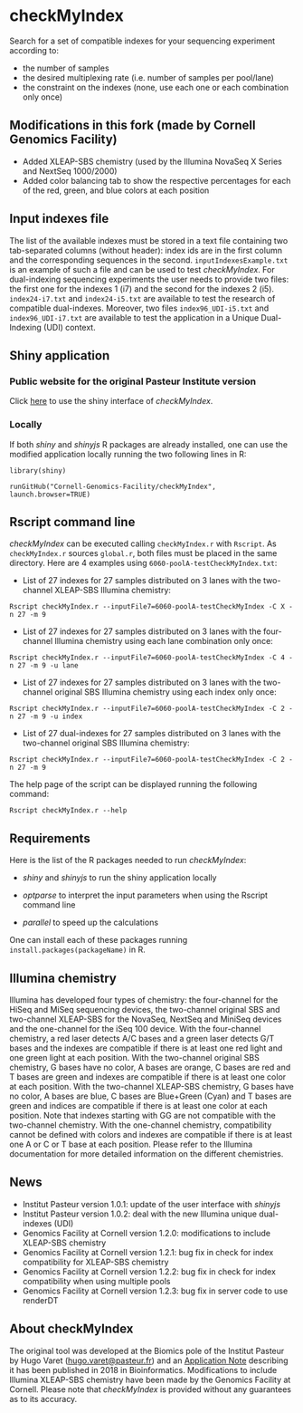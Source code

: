 # checkMyIndex

Search for a set of compatible indexes for your sequencing experiment according to:

* the number of samples
* the desired multiplexing rate (i.e. number of samples per pool/lane)
* the constraint on the indexes (none, use each one or each combination only once)

## Modifications in this fork (made by Cornell Genomics Facility)

* Added XLEAP-SBS chemistry (used by the Illumina NovaSeq X Series and NextSeq 1000/2000)
* Added color balancing tab to show the respective percentages for each of the red, green, and blue colors at each position

## Input indexes file

The list of the available indexes must be stored in a text file containing two tab-separated columns (without header): index ids are in the first column and the corresponding sequences in the second. `inputIndexesExample.txt` is an example of such a file and can be used to test *checkMyIndex*. For dual-indexing sequencing experiments the user needs to provide two files: the first one for the indexes 1 (i7) and the second for the indexes 2 (i5). `index24-i7.txt` and `index24-i5.txt` are available to test the research of compatible dual-indexes. Moreover, two files `index96_UDI-i5.txt` and `index96_UDI-i7.txt` are available to test the application in a Unique Dual-Indexing (UDI) context.

## Shiny application

### Public website for the original Pasteur Institute version

Click [here](https://checkmyindex.pasteur.fr/) to use the shiny interface of *checkMyIndex*.

### Locally

If both *shiny* and *shinyjs* R packages are already installed, one can use the modified application locally running the two following lines in R:

`library(shiny)`

`runGitHub("Cornell-Genomics-Facility/checkMyIndex", launch.browser=TRUE)`

## Rscript command line

*checkMyIndex* can be executed calling `checkMyIndex.r` with `Rscript`. As `checkMyIndex.r` sources `global.r`, both files must be placed in the same directory. Here are 4 examples using `6060-poolA-testCheckMyIndex.txt`:

* List of 27 indexes for 27 samples distributed on 3 lanes with the two-channel XLEAP-SBS Illumina chemistry:

`Rscript checkMyIndex.r --inputFile7=6060-poolA-testCheckMyIndex -C X -n 27 -m 9`

* List of 27 indexes for 27 samples distributed on 3 lanes with the four-channel Illumina chemistry using each lane combination only once:

`Rscript checkMyIndex.r --inputFile7=6060-poolA-testCheckMyIndex -C 4 -n 27 -m 9 -u lane`

* List of 27 indexes for 27 samples distributed on 3 lanes with the two-channel original SBS Illumina chemistry using each index only once:

`Rscript checkMyIndex.r --inputFile7=6060-poolA-testCheckMyIndex -C 2 -n 27 -m 9 -u index`

* List of 27 dual-indexes for 27 samples distributed on 3 lanes with the two-channel original SBS Illumina chemistry:

`Rscript checkMyIndex.r --inputFile7=6060-poolA-testCheckMyIndex -C 2 -n 27 -m 9`

The help page of the script can be displayed running the following command: 

`Rscript checkMyIndex.r --help`

## Requirements

Here is the list of the R packages needed to run *checkMyIndex*:

* *shiny* and *shinyjs* to run the shiny application locally

* *optparse* to interpret the input parameters when using the Rscript command line

* *parallel* to speed up the calculations

One can install each of these packages running `install.packages(packageName)` in R.

## Illumina chemistry

Illumina has developed four types of chemistry: the four-channel for the HiSeq and MiSeq sequencing devices, the two-channel original SBS and two-channel XLEAP-SBS for the NovaSeq, NextSeq and MiniSeq devices and the one-channel for the iSeq 100 device. With the four-channel chemistry, a red laser detects A/C bases and a green laser detects G/T bases and the indexes are compatible if there is at least one red light and one green light at each position. With the two-channel original SBS chemistry, G bases have no color, A bases are orange, C bases are red and T bases are green and indexes are compatible if there is at least one color at each position. With the two-channel XLEAP-SBS chemistry, G bases have no color, A bases are blue, C bases are Blue+Green (Cyan) and T bases are green and indices are compatible if there is at least one color at each position. Note that indexes starting with GG are not compatible with the two-channel chemistry. With the one-channel chemistry, compatibility cannot be defined with colors and indexes are compatible if there is at least one A or C or T base at each position. Please refer to the Illumina documentation for more detailed information on the different chemistries.

## News

* Institut Pasteur version 1.0.1: update of the user interface with *shinyjs*
* Institut Pasteur version 1.0.2: deal with the new Illumina unique dual-indexes (UDI)
* Genomics Facility at Cornell version 1.2.0: modifications to include XLEAP-SBS chemistry
* Genomics Facility at Cornell version 1.2.1: bug fix in check for index compatibility for XLEAP-SBS chemistry
* Genomics Facility at Cornell version 1.2.2: bug fix in check for index compatibility when using multiple pools
* Genomics Facility at Cornell version 1.2.3: bug fix in server code to use renderDT

## About checkMyIndex

The original tool was developed at the Biomics pole of the Institut Pasteur by Hugo Varet (<hugo.varet@pasteur.fr>) and an [Application Note](https://doi.org/10.1093/bioinformatics/bty706) describing it has been published in 2018 in Bioinformatics. Modifications to include Illumina XLEAP-SBS chemistry have been made by the Genomics Facility at Cornell. Please note that *checkMyIndex* is provided without any guarantees as to its accuracy.
